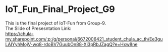 # IoT_Fun_Final_Project_G9
This is the final project of IoT-Fun from Group-9.<br> 
 The Slide of Presesntation Link:<br>
 https://chula-my.sharepoint.com/:p:/g/personal/6672006421_student_chula_ac_th/Ee3guLAIYyhMojV-wq8-rdoBV7GuubOn88-Xi3pRbJZagQ?e=Hxw8ne

